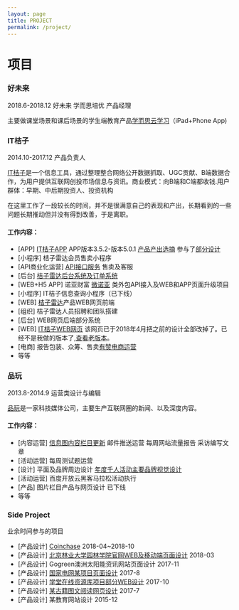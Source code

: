 ```yaml
---
layout: page
title: PROJECT
permalink: /project/
---
```


# 项目
### 好未来  
2018.6-2018.12 好未来 学而思培优 产品经理

主要做课堂场景和课后场景的学生端教育产品[学而思云学习](https://itunes.apple.com/cn/app/id1327715695)（iPad+Phone App)


### IT桔子
2014.10-2017.12 产品负责人

[IT桔子](https://www.itjuzi.com/)是一个信息工具，通过整理整合网络公开数据抓取、UGC贡献、B端数据合作，为用户提供互联网创投市场信息与资讯。商业模式：向B端和C端都收钱.用户群体：早期、中后期投资人、投资机构

在这里工作了一段较长的时间，并不是很满意自己的表现和产出，长期看到的一些问题长期推动但并没有得到改善，于是离职。

#### 工作内容：
* [APP] [IT桔子APP](https://itunes.apple.com/cn/app/id915709839) APP版本3.5.2-版本5.0.1 [产品产出选摘](https://ruolan.github.io/product/itjuzi-app-part.html/) 参与了[部分设计](https://ruolan.github.io/design/2017/09/10/itjuzi-app-design.html/)
* [小程序] 桔子雷达会员售卖小程序
* [API商业化运营] [API接口服务](https://www.itjuzi.com/api/) 售卖及客服
* [后台] [桔子雷达后台系统及订单系统](https://ruolan.github.io/product/itjuzi-radar-manage-system.html/)
* [WEB+H5 APP] 诺亚财富 [微诺亚](https://itunes.apple.com/cn/app/id700524268) 类外包API接入及WEB和APP页面升级项目
* [小程序] IT桔子信息查询小程序（已下线）
* [WEB] [桔子雷达](http://radar.itjuzi.com/)产品WEB网页前端
* [组织] 桔子雷达人员招聘和团队搭建
* [后台] WEB网页后端部分系统
* [WEB] [IT桔子WEB网页](https://www.itjuzi.com/) 该网页已于2018年4月把之前的设计全部改掉了。已经不是我做的版本了,[查看老版本](https://ruolan.github.io/design/2015/11/10/itjuzi-website-design.html/)。
* [电商] 报告包装、众筹、售卖[有赞电商运营](https://h5.youzan.com/v2/showcase/homepage?alias=1aq9ufeen)
* 等等


### 品玩
2013.8-2014.9 运营类设计与编辑

[品玩](http://www.pingwest.com/)是一家科技媒体公司，主要生产互联网圈的新闻、以及深度内容。

#### 工作内容：

* [内容运营] [信息图内容栏目更新](http://www.pingwest.com/?s=pingraphic) 邮件推送运营 每周网站流量报告 采访编写文章
* [活动运营] 每周测试题运营
* [设计] 平面及品牌周边设计 [年度千人活动主要品牌视觉设计](http://sync2013bj.pingwest.com/)
* [活动运营] 百度开放云黑客马拉松活动执行
* [产品] 图片栏目产品与网页设计 已下线
* 等等


### Side Project

业余时间参与的项目

* [产品设计] [Coinchase](https://coinchase.com/) 2018-04~2018-10
* [产品设计] [北京林业大学园林学院官网WEB及移动端页面设计](https://ruolan.github.io/design/2018/03/26/beijing-forestry-university-la-school-website-design.hmtl/) 2018-03
* [产品设计] Gogreen澳洲太阳能资讯网站页面设计 2017-11
* [产品设计] [国家电网某项目页面设计](https://ruolan.github.io/design/2017/08/10/national-grid-app.html/)  2017-8
* [产品设计] [学堂在线资源库项目部分WEB设计](https://ruolan.github.io/design/2017/10/10/xuetangx-mooc-website-design.html/) 2017-10
* [产品设计] [某古籍图文阅读网页设计](https://ruolan.github.io/design/2017/07/10/book-reading-website-design.html/) 2017-7
* [产品设计] 某教育网站设计 2015-12
